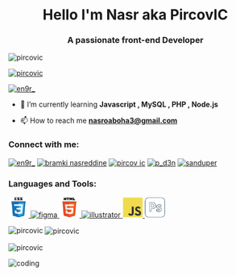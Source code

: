 <h1 align="center">Hello I'm Nasr aka PircovIC</h1>
<h3 align="center">A passionate front-end Developer</h3>

<p align="left"> <img src="https://komarev.com/ghpvc/?username=pircovic&label=Profile%20views&color=0e75b6&style=flat" alt="pircovic" /> </p>

<p align="left"> <a href="https://github.com/ryo-ma/github-profile-trophy"><img src="https://github-profile-trophy.vercel.app/?username=pircovic" alt="pircovic" /></a> </p>

<p align="left"> <a href="https://twitter.com/en9r_" target="blank"><img src="https://img.shields.io/twitter/follow/en9r_?logo=twitter&style=for-the-badge" alt="en9r_" /></a> </p>

- 🌱 I’m currently learning **Javascript , MySQL , PHP , Node.js**

- 📫 How to reach me **nasroaboha3@gmail.com**

<h3 align="left">Connect with me:</h3>
<p align="left">
<a href="https://twitter.com/en9r_" target="blank"><img align="center" src="https://raw.githubusercontent.com/rahuldkjain/github-profile-readme-generator/master/src/images/icons/Social/twitter.svg" alt="en9r_" height="30" width="40" /></a>
<a href="https://linkedin.com/in/bramki nasreddine" target="blank"><img align="center" src="https://raw.githubusercontent.com/rahuldkjain/github-profile-readme-generator/master/src/images/icons/Social/linked-in-alt.svg" alt="bramki nasreddine" height="30" width="40" /></a>
<a href="https://fb.com/pircov ic" target="blank"><img align="center" src="https://raw.githubusercontent.com/rahuldkjain/github-profile-readme-generator/master/src/images/icons/Social/facebook.svg" alt="pircov ic" height="30" width="40" /></a>
<a href="https://instagram.com/p_d3n" target="blank"><img align="center" src="https://raw.githubusercontent.com/rahuldkjain/github-profile-readme-generator/master/src/images/icons/Social/instagram.svg" alt="p_d3n" height="30" width="40" /></a>
<a href="https://discord.gg/sanduper" target="blank"><img align="center" src="https://raw.githubusercontent.com/rahuldkjain/github-profile-readme-generator/master/src/images/icons/Social/discord.svg" alt="sanduper" height="30" width="40" /></a>
</p>

<h3 align="left">Languages and Tools:</h3>
<p align="left"> <a href="https://www.w3schools.com/css/" target="_blank" rel="noreferrer"> <img src="https://raw.githubusercontent.com/devicons/devicon/master/icons/css3/css3-original-wordmark.svg" alt="css3" width="40" height="40"/> </a> <a href="https://www.figma.com/" target="_blank" rel="noreferrer"> <img src="https://www.vectorlogo.zone/logos/figma/figma-icon.svg" alt="figma" width="40" height="40"/> </a> <a href="https://www.w3.org/html/" target="_blank" rel="noreferrer"> <img src="https://raw.githubusercontent.com/devicons/devicon/master/icons/html5/html5-original-wordmark.svg" alt="html5" width="40" height="40"/> </a> <a href="https://www.adobe.com/in/products/illustrator.html" target="_blank" rel="noreferrer"> <img src="https://www.vectorlogo.zone/logos/adobe_illustrator/adobe_illustrator-icon.svg" alt="illustrator" width="40" height="40"/> </a> <a href="https://developer.mozilla.org/en-US/docs/Web/JavaScript" target="_blank" rel="noreferrer"> <img src="https://raw.githubusercontent.com/devicons/devicon/master/icons/javascript/javascript-original.svg" alt="javascript" width="40" height="40"/> </a> <a href="https://www.photoshop.com/en" target="_blank" rel="noreferrer"> <img src="https://raw.githubusercontent.com/devicons/devicon/master/icons/photoshop/photoshop-line.svg" alt="photoshop" width="40" height="40"/> </a> </p>

<p><img align="left" src="https://github-readme-stats.vercel.app/api/top-langs?username=pircovic&show_icons=true&locale=en&layout=compact" alt="pircovic" /></p>

<p>&nbsp;<img align="center" src="https://github-readme-stats.vercel.app/api?username=pircovic&show_icons=true&locale=en" alt="pircovic" /></p>

<p><img align="center" src="https://github-readme-streak-stats.herokuapp.com/?user=pircovic&" alt="pircovic" /></p>

<img src="file:///C:/Users/Nasr/Desktop/335849552-f03a6539-5f5e-4e29-8cc5-8f2138660440.png" alt="coding">
